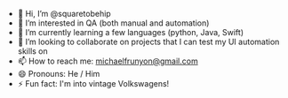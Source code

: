 - 👋 Hi, I’m @squaretobehip
- 👀 I’m interested in QA (both manual and automation)
- 🌱 I’m currently learning a few languages (python, Java, Swift)
- 💞️ I’m looking to collaborate on projects that I can test my UI automation skills on
- 📫 How to reach me: michaelfrunyon@gmail.com
- 😄 Pronouns: He / Him
- ⚡ Fun fact: I'm into vintage Volkswagens!

<!---
squaretobehip/squaretobehip is a ✨ special ✨ repository because its `README.md` (this file) appears on your GitHub profile.
You can click the Preview link to take a look at your changes.
--->
